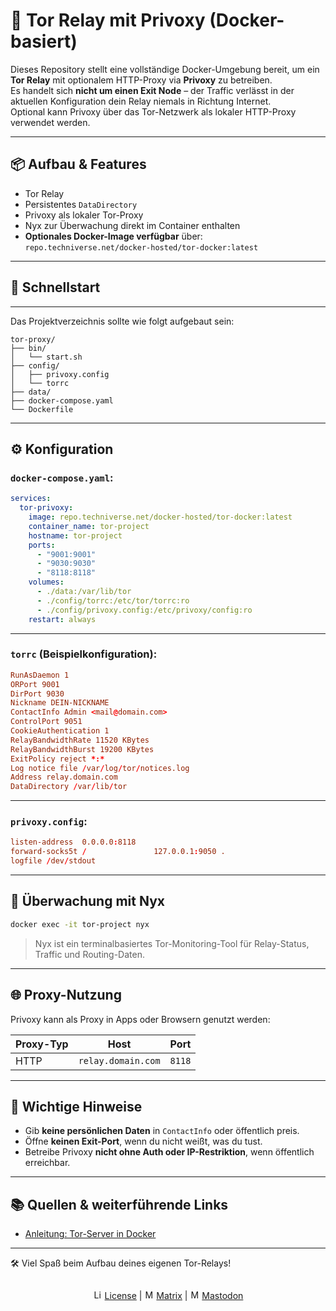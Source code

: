 # 🧅 Tor Relay mit Privoxy (Docker-basiert)

Dieses Repository stellt eine vollständige Docker-Umgebung bereit, um ein **Tor Relay** mit optionalem HTTP-Proxy via **Privoxy** zu betreiben.  
Es handelt sich **nicht um einen Exit Node** – der Traffic verlässt in der aktuellen Konfiguration dein Relay niemals in Richtung Internet.  
Optional kann Privoxy über das Tor-Netzwerk als lokaler HTTP-Proxy verwendet werden.

---

## 📦 Aufbau & Features

- Tor Relay
- Persistentes `DataDirectory`
- Privoxy als lokaler Tor-Proxy
- Nyx zur Überwachung direkt im Container enthalten
- **Optionales Docker-Image verfügbar** über:  
  `repo.techniverse.net/docker-hosted/tor-docker:latest`

---

## 🚀 Schnellstart

---

Das Projektverzeichnis sollte wie folgt aufgebaut sein:

```
tor-proxy/
├── bin/
│   └── start.sh
├── config/
│   ├── privoxy.config
│   └── torrc
├── data/
├── docker-compose.yaml
└── Dockerfile
```

---

## ⚙️ Konfiguration

### `docker-compose.yaml`:

```yaml
services:
  tor-privoxy:
    image: repo.techniverse.net/docker-hosted/tor-docker:latest
    container_name: tor-project
    hostname: tor-project
    ports:
      - "9001:9001"
      - "9030:9030"
      - "8118:8118"
    volumes:
      - ./data:/var/lib/tor
      - ./config/torrc:/etc/tor/torrc:ro
      - ./config/privoxy.config:/etc/privoxy/config:ro
    restart: always
```

---

### `torrc` (Beispielkonfiguration):

```conf
RunAsDaemon 1
ORPort 9001
DirPort 9030
Nickname DEIN-NICKNAME
ContactInfo Admin <mail@domain.com>
ControlPort 9051
CookieAuthentication 1
RelayBandwidthRate 11520 KBytes
RelayBandwidthBurst 19200 KBytes
ExitPolicy reject *:*
Log notice file /var/log/tor/notices.log
Address relay.domain.com
DataDirectory /var/lib/tor
```

---

### `privoxy.config`:

```conf
listen-address  0.0.0.0:8118
forward-socks5t /               127.0.0.1:9050 .
logfile /dev/stdout
```

---

## 🧪 Überwachung mit Nyx

```bash
docker exec -it tor-project nyx
```

> Nyx ist ein terminalbasiertes Tor-Monitoring-Tool für Relay-Status, Traffic und Routing-Daten.

---

## 🌐 Proxy-Nutzung

Privoxy kann als Proxy in Apps oder Browsern genutzt werden:

| Proxy-Typ | Host                         | Port   |
|-----------|------------------------------|--------|
| HTTP      | `relay.domain.com`           | `8118` |

---

## 🔐 Wichtige Hinweise

- Gib **keine persönlichen Daten** in `ContactInfo` oder öffentlich preis.
- Öffne **keinen Exit-Port**, wenn du nicht weißt, was du tust.
- Betreibe Privoxy **nicht ohne Auth oder IP-Restriktion**, wenn öffentlich erreichbar.

---

## 📚 Quellen & weiterführende Links

- [Anleitung: Tor-Server in Docker](https://it-service-commander.de/tutorials/docker/tor-server-in-docker-container-auf-dem-vps-installieren/)

---

🛠 Viel Spaß beim Aufbau deines eigenen Tor-Relays!




<p align="center">
  <img src="https://assets.techniverse.net/f1/git/graphics/gray0-catonline.svg" alt="">
</p>

<p align="center">
<img src="https://assets.techniverse.net/f1/logos/small/license.png" alt="License" width="15" height="15"> <a href="./torproject-docker/src/branch/main/LICENSE">License</a> | <img src="https://assets.techniverse.net/f1/logos/small/matrix2.svg" alt="Matrix" width="15" height="15"> <a href="https://matrix.to/#/#community:techniverse.net">Matrix</a> | <img src="https://assets.techniverse.net/f1/logos/small/mastodon2.svg" alt="Matrix" width="15" height="15"> <a href="https://social.techniverse.net/@donnerwolke">Mastodon</a>
</p>